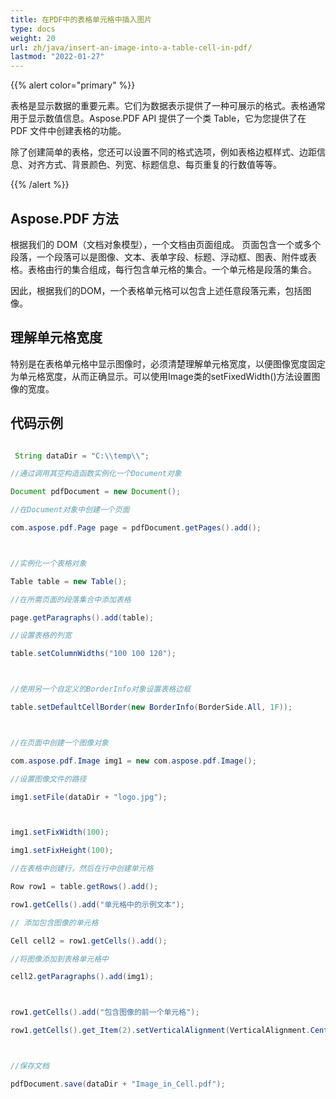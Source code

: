 ```yaml
---
title: 在PDF中的表格单元格中插入图片
type: docs
weight: 20
url: zh/java/insert-an-image-into-a-table-cell-in-pdf/
lastmod: "2022-01-27"
---
```


{{% alert color="primary" %}}

表格是显示数据的重要元素。它们为数据表示提供了一种可展示的格式。表格通常用于显示数值信息。Aspose.PDF API 提供了一个类 Table，它为您提供了在 PDF 文件中创建表格的功能。

除了创建简单的表格，您还可以设置不同的格式选项，例如表格边框样式、边距信息、对齐方式、背景颜色、列宽、标题信息、每页重复的行数值等等。

{{% /alert %}}

## Aspose.PDF 方法

根据我们的 DOM（文档对象模型），一个文档由页面组成。
 页面包含一个或多个段落，一个段落可以是图像、文本、表单字段、标题、浮动框、图表、附件或表格。表格由行的集合组成，每行包含单元格的集合。一个单元格是段落的集合。

因此，根据我们的DOM，一个表格单元格可以包含上述任意段落元素，包括图像。

## 理解单元格宽度

特别是在表格单元格中显示图像时，必须清楚理解单元格宽度，以便图像宽度固定为单元格宽度，从而正确显示。可以使用Image类的setFixedWidth()方法设置图像的宽度。

## 代码示例

```java

 String dataDir = "C:\\temp\\";

//通过调用其空构造函数实例化一个Document对象

Document pdfDocument = new Document();

//在Document对象中创建一个页面

com.aspose.pdf.Page page = pdfDocument.getPages().add();



//实例化一个表格对象

Table table = new Table();

//在所需页面的段落集合中添加表格

page.getParagraphs().add(table);

//设置表格的列宽

table.setColumnWidths("100 100 120");



//使用另一个自定义的BorderInfo对象设置表格边框

table.setDefaultCellBorder(new BorderInfo(BorderSide.All, 1F));



//在页面中创建一个图像对象

com.aspose.pdf.Image img1 = new com.aspose.pdf.Image();

//设置图像文件的路径

img1.setFile(dataDir + "logo.jpg");



img1.setFixWidth(100);

img1.setFixHeight(100);

//在表格中创建行，然后在行中创建单元格

Row row1 = table.getRows().add();

row1.getCells().add("单元格中的示例文本");

// 添加包含图像的单元格

Cell cell2 = row1.getCells().add();

//将图像添加到表格单元格中

cell2.getParagraphs().add(img1);



row1.getCells().add("包含图像的前一个单元格");

row1.getCells().get_Item(2).setVerticalAlignment(VerticalAlignment.Center);



//保存文档

pdfDocument.save(dataDir + "Image_in_Cell.pdf");    

```